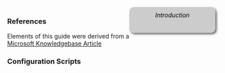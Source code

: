 <!-- TODO: References ---
layout: page_collection
title: References
collection: networkconfig
permalink: networkconfig/references/
--- -->
<div style="float:right; padding:10px; margin-right:20px; border-radius:10px; width:180px; height:40px; box-shadow:3px 3px 5px 0px; text-align:center; background-color:#CCC; color:#666666">
<div style="color:#000000">
<em>Introduction</em>
</div>
</div>


### References

Elements of this guide were derived from a [Microsoft Knowledgebase Article](https://support.microsoft.com/en-us/kb/281245)

### Configuration Scripts
